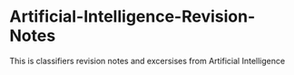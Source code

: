 # Artificial-Intelligence-Revision-Notes
This is classifiers revision notes and excersises from Artificial Intelligence 
